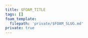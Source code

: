 ```yaml
---
title: $FOAM_TITLE
tags: []
foam_template:
  filepath: 'private/$FOAM_SLUG.md'
private: true
---
```


